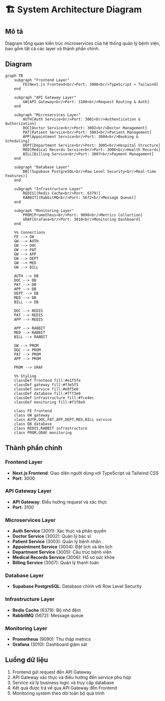 # 🏗️ System Architecture Diagram

## Mô tả
Diagram tổng quan kiến trúc microservices của hệ thống quản lý bệnh viện, bao gồm tất cả các layer và thành phần chính.

## Diagram

```mermaid
graph TB
    subgraph "Frontend Layer"
        FE[Next.js Frontend<br/>Port: 3000<br/>TypeScript + Tailwind]
    end
    
    subgraph "API Gateway Layer"
        GW[API Gateway<br/>Port: 3100<br/>Request Routing & Auth]
    end
    
    subgraph "Microservices Layer"
        AUTH[Auth Service<br/>Port: 3001<br/>Authentication & Authorization]
        DOC[Doctor Service<br/>Port: 3002<br/>Doctor Management]
        PAT[Patient Service<br/>Port: 3003<br/>Patient Management]
        APP[Appointment Service<br/>Port: 3004<br/>Booking & Scheduling]
        DEPT[Department Service<br/>Port: 3005<br/>Hospital Structure]
        MED[Medical Records Service<br/>Port: 3006<br/>Health Records]
        BILL[Billing Service<br/>Port: 3007<br/>Payment Management]
    end
    
    subgraph "Database Layer"
        DB[(Supabase PostgreSQL<br/>Row Level Security<br/>Real-time Features)]
    end
    
    subgraph "Infrastructure Layer"
        REDIS[(Redis Cache<br/>Port: 6379)]
        RABBIT[(RabbitMQ<br/>Port: 5672<br/>Message Queue)]
    end
    
    subgraph "Monitoring Layer"
        PROM[Prometheus<br/>Port: 9090<br/>Metrics Collection]
        GRAF[Grafana<br/>Port: 3010<br/>Monitoring Dashboard]
    end
    
    %% Connections
    FE --> GW
    GW --> AUTH
    GW --> DOC
    GW --> PAT
    GW --> APP
    GW --> DEPT
    GW --> MED
    GW --> BILL
    
    AUTH --> DB
    DOC --> DB
    PAT --> DB
    APP --> DB
    DEPT --> DB
    MED --> DB
    BILL --> DB
    
    DOC --> REDIS
    PAT --> REDIS
    APP --> REDIS
    
    APP --> RABBIT
    MED --> RABBIT
    BILL --> RABBIT
    
    GW --> PROM
    DOC --> PROM
    PAT --> PROM
    APP --> PROM
    
    PROM --> GRAF
    
    %% Styling
    classDef frontend fill:#e1f5fe
    classDef gateway fill:#f3e5f5
    classDef service fill:#e8f5e8
    classDef database fill:#fff3e0
    classDef infrastructure fill:#fce4ec
    classDef monitoring fill:#f1f8e9
    
    class FE frontend
    class GW gateway
    class AUTH,DOC,PAT,APP,DEPT,MED,BILL service
    class DB database
    class REDIS,RABBIT infrastructure
    class PROM,GRAF monitoring
```

## Thành phần chính

### **Frontend Layer**
- **Next.js Frontend**: Giao diện người dùng với TypeScript và Tailwind CSS
- **Port**: 3000

### **API Gateway Layer**
- **API Gateway**: Điều hướng request và xác thực
- **Port**: 3100

### **Microservices Layer**
- **Auth Service** (3001): Xác thực và phân quyền
- **Doctor Service** (3002): Quản lý bác sĩ
- **Patient Service** (3003): Quản lý bệnh nhân
- **Appointment Service** (3004): Đặt lịch và lên lịch
- **Department Service** (3005): Cấu trúc bệnh viện
- **Medical Records Service** (3006): Hồ sơ sức khỏe
- **Billing Service** (3007): Quản lý thanh toán

### **Database Layer**
- **Supabase PostgreSQL**: Database chính với Row Level Security

### **Infrastructure Layer**
- **Redis Cache** (6379): Bộ nhớ đệm
- **RabbitMQ** (5672): Message queue

### **Monitoring Layer**
- **Prometheus** (9090): Thu thập metrics
- **Grafana** (3010): Dashboard giám sát

## Luồng dữ liệu
1. Frontend gửi request đến API Gateway
2. API Gateway xác thực và điều hướng đến service phù hợp
3. Service xử lý business logic và truy cập database
4. Kết quả được trả về qua API Gateway đến Frontend
5. Monitoring system theo dõi toàn bộ quá trình
